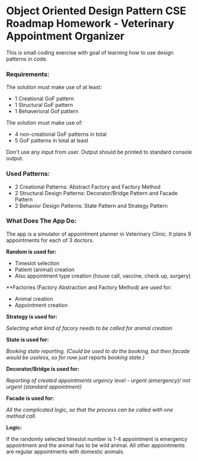 # Object Oriented Design Pattern CSE Roadmap Homework - Veterinary Appointment Organizer

This is small coding exercise with goal of learning how to use design patterns in code.

### Requirements:
The solution must make use of at least:
* 1 Creational GoF pattern
* 1 Structural GoF pattern
* 1 Behaverioral Gof pattern

The solution must make use of:
* 4 non-creational GoF patterns in total
* 5 GoF patterns in total at least

Don't use any input from user.
Output should be printed to standard console output.

### Used Patterns:
* 2 Creational Patterns: Abstract Factory and Factory Method
* 2 Structural Design Patterns: Decorator/Bridge Pattern and Facade Pattern
* 2 Behavior Design Patterns: State Pattern and Strategy Pattern

### What Does The App Do:
The app is a simulator of appointment planner in Veterinary Clinic. It plans 9 appointments for each of 3 doctors.

**Random is used for:**
* Timeslot selection
* Patient (animal) creation
* Also appointment type creation (house call, vaccine, check up, surgery)

**Factories (Factory Abstraction and Factory Method) are used for:

* Animal creation
* Appointment creation

**Strategy is used for:**

*Selecting what kind of facory needs to be called for animal creation*

**State is used for:**

*Booking state reporting. (Could be used to do the booking, but then facade would be useless, so for now just reports booking state.)*

**Decorator/Bridge is used for:**

*Reporting of created appointments urgency level - urgent (emergency)/ not urgent (standard appointment)*

**Facade is used for:**

*All the complicated logic, so that the process can be called with one method call.*

**Logic:**

If the randomly selected timeslot number is 1-4 appointment is emergency appointment and the animal has to be wild animal.
All other appointments are regular appointments with domestic animals.
